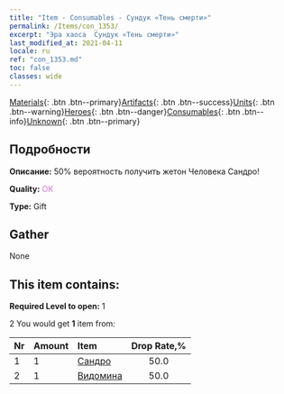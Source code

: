 ```yaml
---
title: "Item - Consumables - Сундук «Тень смерти»"
permalink: /Items/con_1353/
excerpt: "Эра хаоса  Сундук «Тень смерти»"
last_modified_at: 2021-04-11
locale: ru
ref: "con_1353.md"
toc: false
classes: wide
---
```

 [Materials](/ru/Items/){: .btn .btn--primary}[Artifacts](/ru/Items/Artifacts/){: .btn .btn--success}[Units](/ru/Items/Units/){: .btn .btn--warning}[Heroes](/ru/Items/Heroes/){: .btn .btn--danger}[Consumables](/ru/Items/Consumables/){: .btn .btn--info}[Unknown](/ru/Items/Unknown/){: .btn .btn--primary}

## Подробности
 **Описание:** 50% вероятность получить жетон Человека Сандро!

 **Quality:** <span style="color: #DA70D6">OK</span>

 **Type:** Gift

## Gather

  None

## This item contains:

 **Required Level to open:** 1

 2 You would get **1** item  from:

  | Nr | Amount |     Item    | Drop Rate,% |
  |:---|:-------|:------------|:---------:|
  | 1 | 1 | [Сандро](/ru/Items/her_373/) | 50.0 | 
  | 2 | 1 | [Видомина](/ru/Items/her_372/) | 50.0 | 
